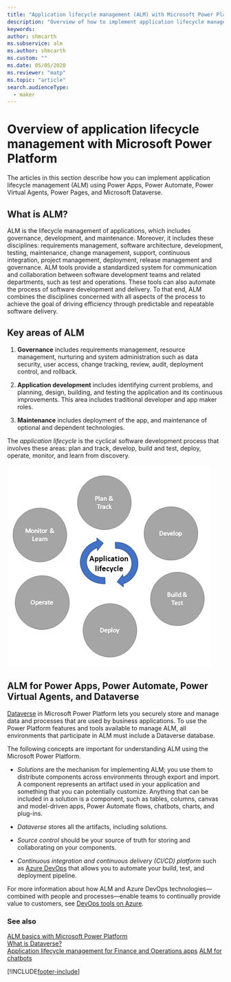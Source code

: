```yaml
---
title: "Application lifecycle management (ALM) with Microsoft Power Platform"
description: "Overview of how to implement application lifecycle management (ALM) using Power Apps, Power Automate, Power Virtual Agents, and Microsoft Dataverse."
keywords: 
author: shmcarth
ms.subservice: alm
ms.author: shmcarth
ms.custom: ""
ms.date: 05/05/2020
ms.reviewer: "matp"
ms.topic: "article"
search.audienceType: 
  - maker
---
```


# Overview of application lifecycle management with Microsoft Power Platform
The articles in this section describe how you can implement application lifecycle management (ALM) using Power Apps, Power Automate, Power Virtual Agents, Power Pages, and Microsoft Dataverse. 

## What is ALM? 
ALM is the lifecycle management of applications, which includes governance, development, and maintenance. Moreover, it includes these disciplines: requirements management, software architecture, development, testing, maintenance, change management, support, continuous integration, project management, deployment, release management and governance. ALM tools provide a
standardized system for communication and collaboration between software
development teams and related departments, such as test and operations. These
tools can also automate the process of software development and delivery. To
that end, ALM combines the disciplines concerned with all aspects of the process
to achieve the goal of driving efficiency through predictable and repeatable
software delivery.

## Key areas of ALM
1.  **Governance**  includes requirements management, resource management, nurturing and system administration such as data
    security, user access, change tracking, review, audit, deployment control, and rollback.

2.  **Application development**  includes identifying current problems, and
    planning, design, building, and testing the application and its continuous improvements. This area includes
    traditional developer and app maker roles.

3.  **Maintenance** includes deployment of the app, and maintenance of optional and
    dependent technologies.

The *application lifecycle* is the cyclical software development process that involves these areas: plan and track, develop, build and test, deploy, operate, monitor, and learn from discovery.

![The application lifecycle.](media/application-lifecycle.png "The application lifecycle") 

## ALM for Power Apps, Power Automate, Power Virtual Agents, and Dataverse

[Dataverse](/powerapps/maker/data-platform/data-platform-intro) in Microsoft Power Platform lets you securely store and manage data and processes that are used by business applications. To use the Power Platform features and tools available to manage ALM, all environments that participate in ALM must include a Dataverse database.

The following concepts are important for understanding ALM using the Microsoft Power Platform.

-   *Solutions* are the mechanism for implementing ALM; you use them to distribute components across environments through export and import. A component represents an artifact used in your application and something that you can potentially customize. Anything that can be included in a solution is a component, such as tables, columns, canvas and model-driven apps, Power Automate flows, chatbots, charts, and plug-ins.

-   *Dataverse* stores all the artifacts, including solutions.

-   *Source control* should be your source of truth for storing and collaborating on your components.

-   *Continuous integration and continuous delivery (CI/CD) platform* such as [Azure DevOps](/azure/devops/user-guide/what-is-azure-devops) that allows you to automate your build, test, and deployment pipeline.

For more information about how ALM and Azure DevOps technologies&mdash;combined with people and processes&mdash;enable teams to continually provide value to customers, see [DevOps tools on Azure](https://azure.microsoft.com/solutions/devops/).

### See also
[ALM basics with Microsoft Power Platform](basics-alm.md)<br/>
[What is Dataverse?](/powerapps/maker/data-platform/data-platform-intro) <br/>
[Application lifecycle management for Finance and Operations apps](/training/modules/application-lifecycle-finance-operations/)
[ALM for chatbots](/power-virtual-agents/authoring-export-import-bots)


[!INCLUDE[footer-include](../includes/footer-banner.md)]
